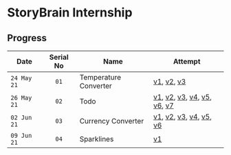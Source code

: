 # StoryBrain Internship

## Progress

|     Date      |  Serial No    | Name                         | Attempt                                                                                        |
| ------------- |      :-:      | ---------------------------- | ---------------------------------------------------------------------------------------------- |
| ``24 May 21`` |     ``01``    | Temperature Converter        | [v1][1-v1], [v2][1-v2], [v3][1-v3]                                                             |
| ``26 May 21`` |     ``02``    | Todo                         | [v1][2-v1], [v2][2-v2], [v3][2-v3], [v4][2-v4], [v5][2-v5], [v6][2-v6], [v7][2-v7]             |
| ``02 Jun 21`` |     ``03``    | Currency Converter           | [v1][3-v1], [v2][3-v2], [v3][3-v3], [v4][3-v4], [v5][3-v5], [v6][3-v6]                         |
| ``09 Jun 21`` |     ``04``    | Sparklines                   | [v1][4-v1]                                                                                     |

[1-v1]: https://fc-converter.surge.sh/
[1-v2]: https://fc-converter-v2.surge.sh/
[1-v3]: https://fc-converter-v3.surge.sh/
[2-v1]: https://todo-v1.surge.sh/
[2-v2]: https://todo-v2.surge.sh/
[2-v3]: https://todo-v3.surge.sh/
[2-v4]: https://todo-v4.surge.sh/
[2-v5]: https://todo-v5.surge.sh/
[2-v6]: https://todo-v6.surge.sh/
[2-v7]: https://todo-v7.surge.sh/
[3-v1]: https://currency-converter-v1.surge.sh/
[3-v2]: https://currency-converter-v2.surge.sh/
[3-v3]: https://currency-converter-v3.surge.sh/
[3-v4]: https://currency-converter-v4.surge.sh/
[3-v5]: https://currency-converter-v5.surge.sh/
[3-v6]: https://currency-converter-v6.surge.sh/
[4-v1]: https://sparklines-v1.surge.sh/